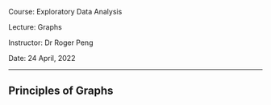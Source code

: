 Course: Exploratory Data Analysis

Lecture: Graphs

Instructor: Dr Roger Peng

Date: 24 April, 2022

__________________________________________________________________________________________________________________________________________

## Principles of Graphs


